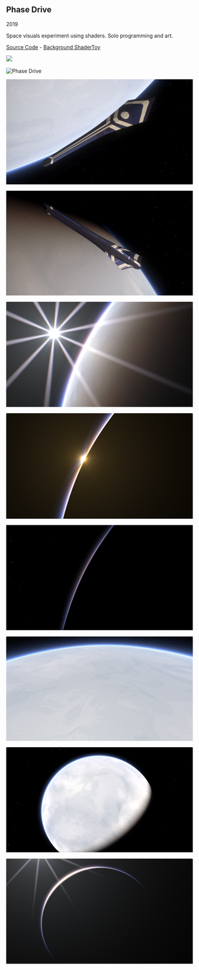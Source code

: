 ## Phase Drive

2019

Space visuals experiment using shaders. Solo programming and art.

[Source Code](https://github.com/dmitry-egorov/phase_drive) - [Background ShaderToy](https://www.shadertoy.com/view/wsSGR1)

![](https://github.com/dmitry-egorov/game_showcase/blob/main/phase_drive/ark_one.gif)

![Phase Drive](https://github.com/dmitry-egorov/game_showcase/blob/main/phase_drive/ark_one_bottom.gif)

![Phase Drive](https://github.com/dmitry-egorov/game_showcase/blob/main/phase_drive/photo_2023-10-14_21-30-06.jpg)

![Phase Drive](https://github.com/dmitry-egorov/game_showcase/blob/main/phase_drive/photo_2023-10-14_21-29-19.jpg)

![Phase Drive](https://github.com/dmitry-egorov/game_showcase/blob/main/phase_drive/Screen%20Shot%202019-01-23%20at%2001.08.52.png)

![Phase Drive](https://github.com/dmitry-egorov/game_showcase/blob/main/phase_drive/Screen%20Shot%202019-01-23%20at%2001.09.31.png)

![Phase Drive](https://github.com/dmitry-egorov/game_showcase/blob/main/phase_drive/Screen%20Shot%202019-01-23%20at%2001.09.45.png)

![Phase Drive](https://github.com/dmitry-egorov/game_showcase/blob/main/phase_drive/Screen%20Shot%202019-01-23%20at%2001.12.48.png)

![Phase Drive](https://github.com/dmitry-egorov/game_showcase/blob/main/phase_drive/Screen%20Shot%202019-01-23%20at%2001.11.28.png)

![Phase Drive](https://github.com/dmitry-egorov/game_showcase/blob/main/phase_drive/Screen%20Shot%202019-01-23%20at%2001.11.46.png)
